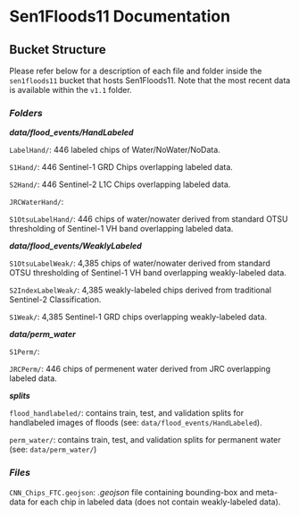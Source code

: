# **Sen1Floods11 Documentation**

## **Bucket Structure**
Please refer below for a description of each file and folder inside the `sen1floods11` bucket that hosts Sen1Floods11.
Note that the most recent data is available within the `v1.1` folder.

### _**Folders**_

_**data/flood_events/HandLabeled**_

`LabelHand/`: 446 labeled chips of Water/NoWater/NoData.

`S1Hand/`: 446 Sentinel-1 GRD Chips overlapping labeled data.

`S2Hand/`: 446 Sentinel-2 L1C Chips overlapping labeled data.

`JRCWaterHand/`: 

`S1OtsuLabelHand/`: 446 chips of water/nowater derived from standard OTSU thresholding of Sentinel-1 VH band overlapping labeled data.

_**data/flood_events/WeaklyLabeled**_

`S1OtsuLabelWeak/`: 4,385 chips of water/nowater derived from standard OTSU thresholding of Sentinel-1 VH band overlapping weakly-labeled data.

`S2IndexLabelWeak/`: 4,385 weakly-labeled chips derived from traditional Sentinel-2 Classification.

`S1Weak/`: 4,385 Sentinel-1 GRD chips overlapping weakly-labeled data.

_**data/perm_water**_

`S1Perm/`: 

`JRCPerm/`: 446 chips of permenent water derived from JRC overlapping labeled data.

_**splits**_

`flood_handlabeled/`: contains train, test, and validation splits for handlabeled images of floods (see: `data/flood_events/HandLabeled`).

`perm_water/`: contains train, test, and validation splits for permanent water (see: `data/perm_water/`)

### _**Files**_

`CNN_Chips_FTC.geojson`: _.geojson_ file containing bounding-box and meta-data for each chip in labeled data (does not contain weakly-labeled data).